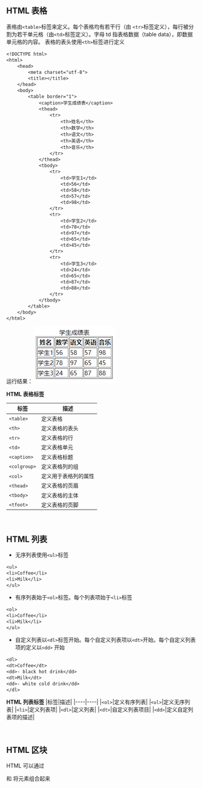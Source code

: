 ## HTML 表格
表格由`<table>`标签来定义。每个表格均有若干行（由 `<tr>`标签定义），每行被分割为若干单元格（由`<td>`标签定义）。字母 td 指表格数据（table data），即数据单元格的内容。
表格的表头使用`<th>`标签进行定义
```
<!DOCTYPE html>
<html>
	<head>
		<meta charset="utf-8">
		<title></title>
	</head>
	<body>
		<table border="1">
			<caption>学生成绩表</caption>
			<thead>
				<tr>
					<th>姓名</th>
					<th>数学</th>
					<th>语文</th>
					<th>英语</th>
					<th>音乐</th>
				</tr>
			</thead>
			<tbody>
				<tr>
					<td>学生1</td>
					<td>56</td>
					<td>58</td>
					<td>57</td>
					<td>98</td>
				</tr>
				<tr>
					<td>学生2</td>
					<td>78</td>
					<td>97</td>
					<td>65</td>
					<td>45</td>
				</tr>
				<tr>
					<td>学生3</td>
					<td>24</td>
					<td>65</td>
					<td>87</td>
					<td>88</td>
				</tr>
			</tbody>
		</table>
	</body>
</html>
```
运行结果：
<img src="IMG/table.png">

**HTML 表格标签**

|标签|描述|
|----|----|
|`<table>`|定义表格|
|`<th>`|定义表格的表头|
|`<tr>`|定义表格的行|
|`<td>`|定义表格单元|
|`<caption>`|定义表格标题|
|`<colgroup>`|定义表格列的组|
|`<col>`|定义用于表格列的属性
|`<thead>`|定义表格的页眉|
|`<tbody>`|定义表格的主体|
|`<tfoot>`|定义表格的页脚|

<br>

## HTML 列表
- 无序列表使用`<ul>`标签
```
<ul>
<li>Coffee</li>
<li>Milk</li>
</ul>
```
- 有序列表始于`<ol>`标签。每个列表项始于`<li>`标签
```
<ol>
<li>Coffee</li>
<li>Milk</li>
</ol>
```
- 自定义列表以`<dl>`标签开始。每个自定义列表项以`<dt>`开始。每个自定义列表项的定义以`<dd>` 开始
```
<dl>
<dt>Coffee</dt>
<dd>- black hot drink</dd>
<dt>Milk</dt>
<dd>- white cold drink</dd>
</dl>
```
**HTML 列表标签**
|标签|描述|
|----|----|
|`<ol>`|定义有序列表|
|`<ul>`|定义无序列表|
|`<li>`|定义列表项|
|`<dl>`|定义列表|
|`<dt>`|自定义列表项目|
|`<dd>`|定义自定列表项的描述|

<br>

## HTML 区块
HTML 可以通过 <div> 和 <span>将元素组合起来